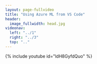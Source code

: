 ```yaml
---
layout: page-fullvideo
title: "Using Azure ML from VS Code"
header:
  image_fullwidth: head.jpg
videonav:
  left: "../1"
  right: "../3"
  top: ".."
---
```


{% include youtube id="ldH8GyfdQuo" %}

